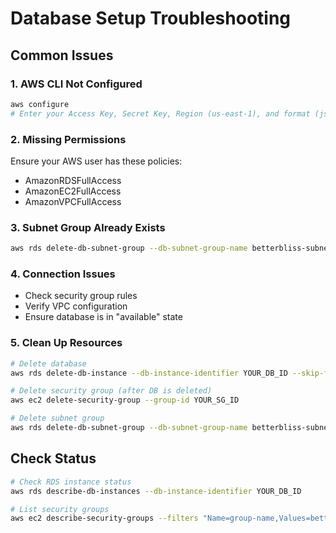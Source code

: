 # Database Setup Troubleshooting

## Common Issues

### 1. AWS CLI Not Configured
```bash
aws configure
# Enter your Access Key, Secret Key, Region (us-east-1), and format (json)
```

### 2. Missing Permissions
Ensure your AWS user has these policies:
- AmazonRDSFullAccess
- AmazonEC2FullAccess
- AmazonVPCFullAccess

### 3. Subnet Group Already Exists
```bash
aws rds delete-db-subnet-group --db-subnet-group-name betterbliss-subnet-group
```

### 4. Connection Issues
- Check security group rules
- Verify VPC configuration
- Ensure database is in "available" state

### 5. Clean Up Resources
```bash
# Delete database
aws rds delete-db-instance --db-instance-identifier YOUR_DB_ID --skip-final-snapshot

# Delete security group (after DB is deleted)
aws ec2 delete-security-group --group-id YOUR_SG_ID

# Delete subnet group
aws rds delete-db-subnet-group --db-subnet-group-name betterbliss-subnet-group
```

## Check Status
```bash
# Check RDS instance status
aws rds describe-db-instances --db-instance-identifier YOUR_DB_ID

# List security groups
aws ec2 describe-security-groups --filters "Name=group-name,Values=betterbliss-*"
```
